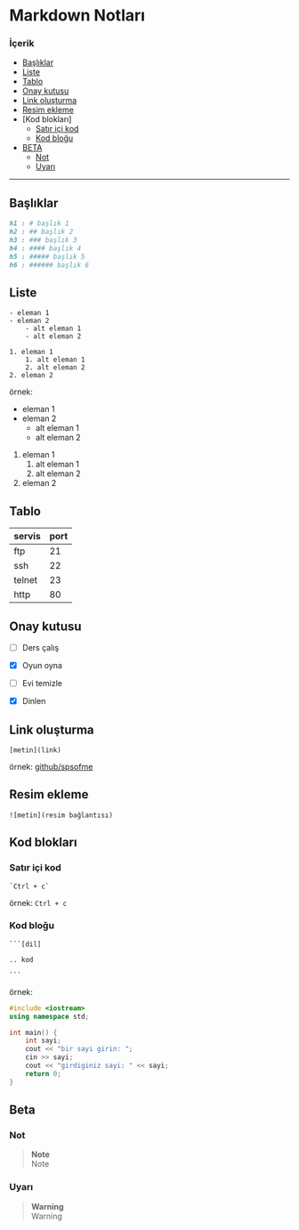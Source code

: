 # Markdown Notları

### İçerik
- [Başlıklar](#başlıklar)
- [Liste](#liste)
- [Tablo](#tablo)
- [Onay kutusu](#onay-kutusu)
- [Link oluşturma](#link)
- [Resim ekleme](#resin)
- [Kod blokları]
	- [Satır içi kod](#satır-içi-kod) 
	- [Kod bloğu](#kod-bloğu)
- [BETA](#beta)
	- [Not](#not)
	- [Uyarı](#uyarı)

---

## Başlıklar
```md
h1 : # başlık 1
h2 : ## başlık 2
h3 : ### başlık 3
h4 : #### başlık 4
h5 : ##### başlık 5
h6 : ###### başlık 6
```


## Liste
```  
- eleman 1
- eleman 2
	- alt eleman 1
	- alt eleman 2

1. eleman 1
	1. alt eleman 1
	2. alt eleman 2
2. eleman 2
```
örnek:
- eleman 1
- eleman 2
	- alt eleman 1
	- alt eleman 2

1. eleman 1
	1. alt eleman 1
	2. alt eleman 2
2. eleman 2



## Tablo
| servis | port |
| ------ | ---- |
| ftp | 21 |
| ssh | 22 |
| telnet | 23 |
| http | 80 |



## Onay kutusu
- [ ] Ders çalış
- [x] Oyun oyna
- [ ] Evi temizle
- [x] Dinlen



## Link oluşturma
```
[metin](link)
```
örnek: [github/spsofme](https://github.com/spsofme)



## Resim ekleme
```
![metin](resim bağlantısı)
```



## Kod blokları
### Satır içi kod
```
`Ctrl + c`
```
örnek: `Ctrl + c`



### Kod bloğu
```
```[dil]

.. kod

```‏‏‏‏‏‏‏‏   
```
örnek:
```cpp
#include <iostream>
using namespace std;

int main() {
	int sayi;
	cout << "bir sayi girin: ";
	cin >> sayi;
	cout << "girdiginiz sayi: " << sayi;
	return 0;
}
```



## Beta
### Not
> **Note** <br>
> Note

### Uyarı
> **Warning** <br>
> Warning
